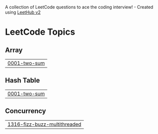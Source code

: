A collection of LeetCode questions to ace the coding interview! - Created using [LeetHub v2](https://github.com/arunbhardwaj/LeetHub-2.0)
<!---LeetCode Topics Start-->
# LeetCode Topics
## Array
|  |
| ------- |
| [0001-two-sum](https://github.com/casemchrisbacher/LeetCodeProblems/tree/master/0001-two-sum) |
## Hash Table
|  |
| ------- |
| [0001-two-sum](https://github.com/casemchrisbacher/LeetCodeProblems/tree/master/0001-two-sum) |
## Concurrency
|  |
| ------- |
| [1316-fizz-buzz-multithreaded](https://github.com/casemchrisbacher/LeetCodeProblems/tree/master/1316-fizz-buzz-multithreaded) |
<!---LeetCode Topics End-->